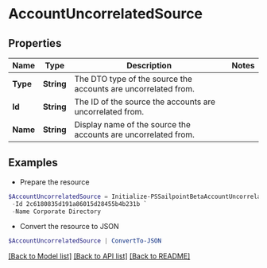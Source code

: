 # AccountUncorrelatedSource
## Properties

Name | Type | Description | Notes
------------ | ------------- | ------------- | -------------
**Type** | **String** | The DTO type of the source the accounts are uncorrelated from. | 
**Id** | **String** | The ID of the source the accounts are uncorrelated from. | 
**Name** | **String** | Display name of the source the accounts are uncorrelated from. | 

## Examples

- Prepare the resource
```powershell
$AccountUncorrelatedSource = Initialize-PSSailpointBetaAccountUncorrelatedSource  -Type SOURCE `
 -Id 2c6180835d191a86015d28455b4b231b `
 -Name Corporate Directory
```

- Convert the resource to JSON
```powershell
$AccountUncorrelatedSource | ConvertTo-JSON
```

[[Back to Model list]](../README.md#documentation-for-models) [[Back to API list]](../README.md#documentation-for-api-endpoints) [[Back to README]](../README.md)

